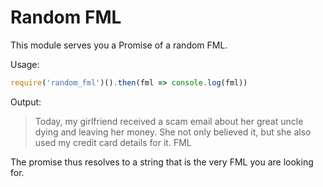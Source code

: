 # Random FML

This module serves you a Promise of a random FML.

Usage:

```javascript
require('random_fml')().then(fml => console.log(fml))
```

Output:

> Today, my girlfriend received a scam email about her great uncle dying and leaving her money. She not only believed it, but she also used my credit card details for it. FML


The promise thus resolves to a string that is the very FML
you are looking for.

